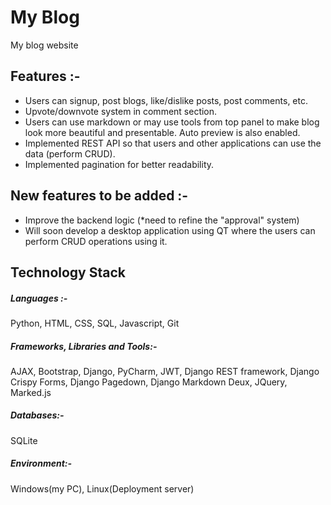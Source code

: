 # My Blog
My blog website

## Features :-
 * Users can signup, post blogs, like/dislike posts, post comments, etc.
 * Upvote/downvote system in comment section.
 * Users can use markdown or may use tools from top panel to make blog look more beautiful and presentable. Auto preview
  is also enabled. 
 * Implemented REST API so that users and other applications can use the data (perform CRUD).
 * Implemented pagination for better readability.
 
 ## New features to be added :-
 * Improve the backend logic (*need to refine the "approval" system)
 * Will soon develop a desktop application using QT where the users can perform CRUD operations using it.
 
 ## Technology Stack
 ##### Languages :-
Python, HTML, CSS, SQL, Javascript, Git

##### Frameworks, Libraries and Tools:-
AJAX, Bootstrap, Django, PyCharm, JWT, Django REST framework, Django Crispy Forms, Django Pagedown, Django Markdown Deux,
JQuery, Marked.js

##### Databases:-
SQLite

##### Environment:-
Windows(my PC), Linux(Deployment server)